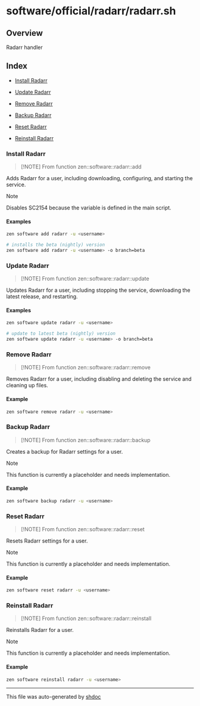 # software/official/radarr/radarr.sh

## Overview

Radarr handler

## Index

* [Install Radarr](#install-radarr)

* [Update Radarr](#update-radarr)

* [Remove Radarr](#remove-radarr)

* [Backup Radarr](#backup-radarr)

* [Reset Radarr](#reset-radarr)

* [Reinstall Radarr](#reinstall-radarr)


### Install Radarr

> [!NOTE] From function
> zen::software::radarr::add

Adds Radarr for a user, including downloading, configuring, and starting the service.

> [!NOTE]
> Disables SC2154 because the variable is defined in the main script.

#### Examples

```bash
zen software add radarr -u <username>
```

```bash
# installs the beta (nightly) version
zen software add radarr -u <username> -o branch=beta
```

### Update Radarr

> [!NOTE] From function
> zen::software::radarr::update

Updates Radarr for a user, including stopping the service, downloading the latest release, and restarting.

#### Examples

```bash
zen software update radarr -u <username>
```

```bash
# update to latest beta (nightly) version
zen software update radarr -u <username> -o branch=beta
```

### Remove Radarr

> [!NOTE] From function
> zen::software::radarr::remove

Removes Radarr for a user, including disabling and deleting the service and cleaning up files.

#### Example

```bash
zen software remove radarr -u <username>
```

### Backup Radarr

> [!NOTE] From function
> zen::software::radarr::backup

Creates a backup for Radarr settings for a user.

> [!NOTE]
> This function is currently a placeholder and needs implementation.

#### Example

```bash
zen software backup radarr -u <username>
```

### Reset Radarr

> [!NOTE] From function
> zen::software::radarr::reset

Resets Radarr settings for a user.

> [!NOTE]
> This function is currently a placeholder and needs implementation.

#### Example

```bash
zen software reset radarr -u <username>
```

### Reinstall Radarr

> [!NOTE] From function
> zen::software::radarr::reinstall

Reinstalls Radarr for a user.

> [!NOTE]
> This function is currently a placeholder and needs implementation.

#### Example

```bash
zen software reinstall radarr -u <username>
```

---
This file was auto-generated by [shdoc](https://github.com/MediaEase/shdoc)
